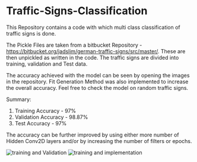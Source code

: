 # Traffic-Signs-Classification
This Repository contains a code with which multi class classification of traffic signs is done.

The Pickle Files are taken from a bitbucket Repository - https://bitbucket.org/jadslim/german-traffic-signs/src/master/. 
These are then unpickled as written in the code. The traffic signs are divided into training, validation and Test data. 

The accuracy achieved with the model can be seen by opening the images in the repository.
Fit Generation Method was also implemented to increase the overall accuracy. Feel free to check the model on random traffic signs.

Summary:
1. Training Accuracy - 97%
2. Validation Accuracy - 98.87%
3. Test Accuracy - 97%

The accuracy can be further improved by using either more number of Hidden Conv2D layers and/or by increasing the number of filters or epochs.

![training and Validation](https://user-images.githubusercontent.com/56769818/67686295-81e5ce00-f9bc-11e9-9e5e-c43746676575.png)
![training and implementation](https://user-images.githubusercontent.com/56769818/67686326-89a57280-f9bc-11e9-8061-5b8caf1dc851.png)

